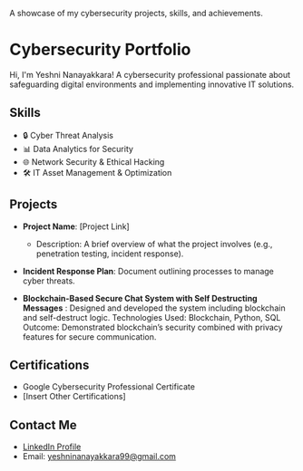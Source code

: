 A showcase of my cybersecurity projects, skills, and achievements.

# Cybersecurity Portfolio  
Hi, I'm Yeshni Nanayakkara! A cybersecurity professional passionate about safeguarding digital environments and implementing innovative IT solutions.  

## Skills  
- 🔒 Cyber Threat Analysis  
- 📊 Data Analytics for Security  
- 🌐 Network Security & Ethical Hacking  
- 🛠️ IT Asset Management & Optimization

## Projects  
- **Project Name**: [Project Link]  
  - Description: A brief overview of what the project involves (e.g., penetration testing, incident response).  
- **Incident Response Plan**: Document outlining processes to manage cyber threats.

- **Blockchain-Based Secure Chat System with Self Destructing Messages** :
 Designed and developed the system
 including blockchain and self-destruct logic.
 Technologies Used: Blockchain, Python, SQL
 Outcome: Demonstrated blockchain’s security combined with
 privacy features for secure communication.
 
## Certifications  
- Google Cybersecurity Professional Certificate  
- [Insert Other Certifications]

## Contact Me  
- [LinkedIn Profile](https://it.linkedin.com/in/yeshninanayakkara)  
- Email: yeshninanayakkara99@gmail.com  
